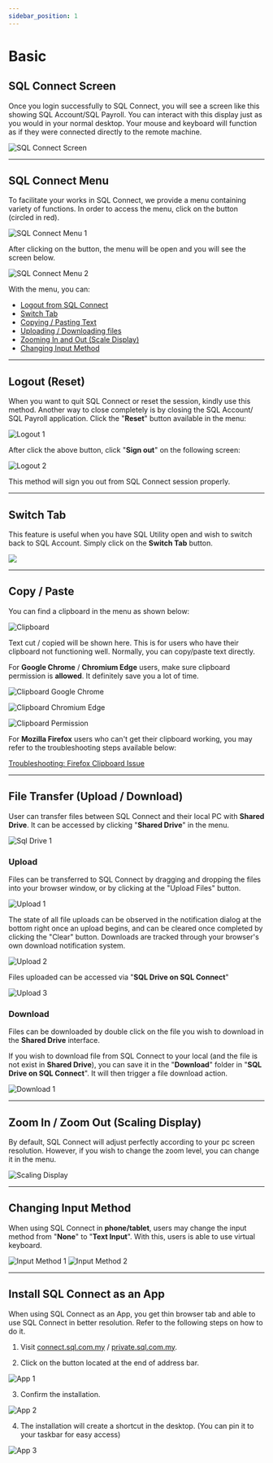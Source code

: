 ```yaml
---
sidebar_position: 1
---
```


# Basic

## SQL Connect Screen

Once you login successfully to SQL Connect, you will see a screen like this showing SQL Account/SQL Payroll. You can interact with this display just as you would in your normal desktop. Your mouse and keyboard will function as if they were connected directly to the remote machine.

![SQL Connect Screen](../../static/img/general/sql-connect-screen.png)

---

## SQL Connect Menu

To facilitate your works in SQL Connect, we provide a menu containing variety of functions. In order to access the menu, click on the button (circled in red).

![SQL Connect Menu 1](../../static/img/general/sql-connect-menu-1.png)

After clicking on the button, the menu will be open and you will see the screen below.

![SQL Connect Menu 2](../../static/img/general/sql-connect-menu-2.png)

With the menu, you can:

- [Logout from SQL Connect](#logout-reset)
- [Switch Tab](#switch-tab)
- [Copying / Pasting Text](#copy--paste)
- [Uploading / Downloading files](#file-transfer-upload--download)
- [Zooming In and Out (Scale Display)](#zoom-in--zoom-out-scaling-display)
- [Changing Input Method](#changing-input-method)

---

## Logout (Reset)

When you want to quit SQL Connect or reset the session, kindly use this method. Another way to close completely is by closing the SQL Account/ SQL Payroll application. Click the "**Reset**" button available in the menu:

![Logout 1](../../static/img/general/logout-1.png)

After click the above button, click "**Sign out**" on the following screen:

![Logout 2](../../static/img/general/logout-2.png)

This method will sign you out from SQL Connect session properly.

---

## Switch Tab

This feature is useful when you have SQL Utility open and wish to switch back to SQL Account. Simply click on the **Switch Tab** button.

![](../../static/img/general/switch-tab.gif)

---

## Copy / Paste

You can find a clipboard in the menu as shown below:

![Clipboard](../../static/img/general/clipboard.png)

Text cut / copied will be shown here. This is for users who have their clipboard not functioning well. Normally, you can copy/paste text directly.

For **Google Chrome** / **Chromium Edge** users, make sure clipboard permission is **allowed**. It definitely save you a lot of time.

![Clipboard Google Chrome](../../static/img/general/clipboard-google-chrome.png)

![Clipboard Chromium Edge](../../static/img/general/clipboard-chromium-edge.png)

![Clipboard Permission](../../static/img/general/clipboard-permission.png)

For **Mozilla Firefox** users who can't get their clipboard working, you may refer to the troubleshooting steps available below:

[Troubleshooting: Firefox Clipboard Issue](../troubleshooting/browser-issues#copy--paste)

---

## File Transfer (Upload / Download)

User can transfer files between SQL Connect and their local PC with **Shared Drive**. It can be accessed by clicking "**Shared Drive**" in the menu.

![Sql Drive 1](../../static/img/general/sql-drive-1.png)

### Upload

Files can be transferred to SQL Connect by dragging and dropping the files into your browser window, or by clicking at the "Upload Files" button.

![Upload 1](../../static/img/general/upload-1.png)

The state of all file uploads can be observed in the notification dialog at the bottom right once an upload begins, and can be cleared once completed by clicking the "Clear" button. Downloads are tracked through your browser's own download notification system.

![Upload 2](../../static/img/general/upload-2.png)

Files uploaded can be accessed via "**SQL Drive on SQL Connect**"

![Upload 3](../../static/img/general/upload-3.png)

### Download

Files can be downloaded by double click on the file you wish to download in the **Shared Drive** interface.

If you wish to download file from SQL Connect to your local (and the file is not exist in **Shared Drive**), you can save it in the "**Download**" folder in "**SQL Drive on SQL Connect**". It will then trigger a file download action.

![Download 1](../../static/img/general/download-1.png)

---

## Zoom In / Zoom Out (Scaling Display)

By default, SQL Connect will adjust perfectly according to your pc screen resolution. However, if you wish to change the zoom level, you can change it in the menu.

![Scaling Display](../../static/img/general/scaling-display.png)

---

## Changing Input Method

When using SQL Connect in **phone/tablet**, users may change the input method from "**None**" to "**Text Input**". With this, users is able to use virtual keyboard.

![Input Method 1](../../static/img/general/input-method-1.png)
![Input Method 2](../../static/img/general/input-method-2.jpg)

---

## Install SQL Connect as an App

When using SQL Connect as an App, you get thin browser tab and able to use SQL Connect in better resolution. Refer to the following steps on how to do it.

1. Visit [connect.sql.com.my](https://connect.sql.com.my) / [private.sql.com.my](https://private.sql.com.my).

2. Click on the button located at the end of address bar.

![App 1](../../static/img/general/app-1.png)

3. Confirm the installation.

![App 2](../../static/img/general/app-2.png)

4. The installation will create a shortcut in the desktop. (You can pin it to your taskbar for easy access)

![App 3](../../static/img/general/app-3.png)

